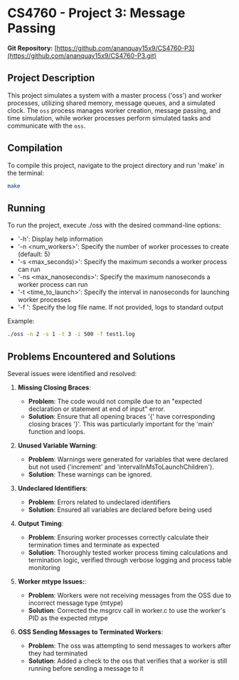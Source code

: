 
# CS4760 - Project 3: Message Passing
**Git Repository:** [https://github.com/ananquay15x9/CS4760-P3](https://github.com/ananquay15x9/CS4760-P3.git)

## Project Description

This project simulates a system with a master process ('oss') and worker processes, utilizing shared memory, message queues, and a simulated clock. The `oss` process manages worker creation, message passing, and time simulation, while worker processes perform simulated tasks and communicate with the `oss`.

## Compilation

To compile this project, navigate to the project directory and run 'make' in the terminal:

```bash
make
```

## Running

To run the project, execute ./oss with the desired command-line options:

* '-h': Display help information
* '-n <num_workers>': Specify the number of worker processes to create (default: 5)
* '-s <max_seconds)>': Specify the maximum seconds a worker process can run
* '-ns <max_nanoseconds>': Specify the maximum nanoseconds a worker process can run
* '-t <time_to_launch>': Specify the interval in nanoseconds for launching worker processes
* '-f <logfile>': Specify the log file name. If not provided, logs to standard output

Example:
```bash
./oss -n 2 -s 1 -t 3 -i 500 -f test1.log 
```
## Problems Encountered and Solutions

Several issues were identified and resolved:

1. **Missing Closing Braces**:
	- **Problem**: The code would not compile due to an "expected declaration or statement at end of input" error.
	- **Solution**: Ensure that all opening braces '{' have corresponding closing braces '}'. This was particularly important for the 'main' function and loops.

2. **Unused Variable Warning**:
	- **Problem**: Warnings were generated for variables that were declared but not used ('increment' and 'intervalInMsToLaunchChildren').
	- **Solution**: These warnings can be ignored.

3. **Undeclared Identifiers**:
	- **Problem**: Errors related to undeclared identifiers
	- **Solution**: Ensured all variables are declared before being used

4. **Output  Timing**:
	- **Problem**: Ensuring worker processes correctly calculate their termination times and terminate as expected
	- **Solution**: Thoroughly tested worker process timing calculations and termination logic, verified through verbose logging and process table monitoring

5. **Worker mtype Issues:**:
	- **Problem**: Workers were not receiving messages from the OSS due to incorrect message type (mtype)
	- **Solution**: Corrected the msgrcv call in worker.c to use the worker's PID as the expected mtype

6. **OSS Sending Messages to Terminated Workers**:
	- **Problem**: The oss was attempting to send messages to workers after they had terminated
	- **Solution**: Added a check to the oss that verifies that a worker is still running before sending a message to it


